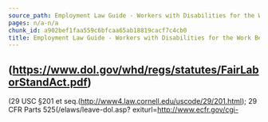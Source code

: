 ```yaml
---
source_path: Employment Law Guide - Workers with Disabilities for the Work Being Performed.md
pages: n/a-n/a
chunk_id: a902bef1faa559c6bfcaa65ab18819cacf7c4cb0
title: Employment Law Guide - Workers with Disabilities for the Work Being Performed
---
```

## (https://www.dol.gov/whd/regs/statutes/FairLaborStandAct.pdf)

(29 USC §201 et seq.(http://www4.law.cornell.edu/uscode/29/201.html); 29 CFR Parts 525(/elaws/leave-dol.asp? exiturl=http://www.ecfr.gov/cgi-
